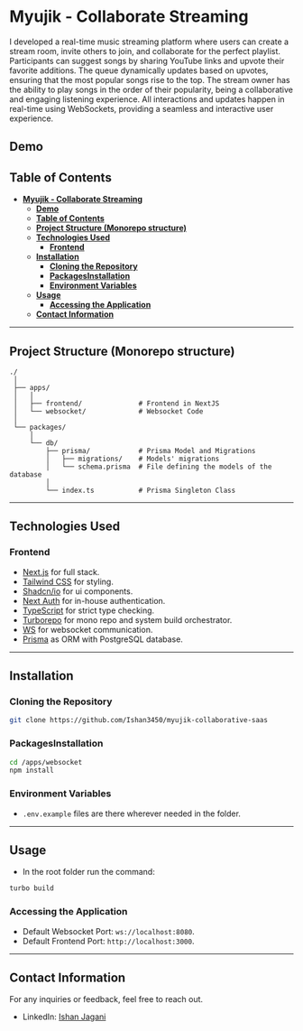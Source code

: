 # **Myujik - Collaborate Streaming**

I developed a real-time music streaming platform where users can create a stream room, invite others to join, and collaborate for the perfect playlist. Participants can suggest songs by sharing YouTube links and upvote their favorite additions. The queue dynamically updates based on upvotes, ensuring that the most popular songs rise to the top. The stream owner has the ability to play songs in the order of their popularity, being a collaborative and engaging listening experience. All interactions and updates happen in real-time using WebSockets, providing a seamless and interactive user experience.

## **Demo**

## **Table of Contents**

- [**Myujik - Collaborate Streaming**](#myujik---collaborate-streaming)
  - [**Demo**](#demo)
  - [**Table of Contents**](#table-of-contents)
  - [**Project Structure (Monorepo structure)**](#project-structure-monorepo-structure)
  - [**Technologies Used**](#technologies-used)
    - [**Frontend**](#frontend)
  - [**Installation**](#installation)
    - [**Cloning the Repository**](#cloning-the-repository)
    - [**PackagesInstallation**](#packagesinstallation)
    - [**Environment Variables**](#environment-variables)
  - [**Usage**](#usage)
    - [**Accessing the Application**](#accessing-the-application)
  - [**Contact Information**](#contact-information)

---

## **Project Structure (Monorepo structure)**

```plaintext
./
 │
 ├── apps/
 │   │
 │   ├── frontend/              # Frontend in NextJS
 │   └── websocket/             # Websocket Code
 │
 └── packages/
     │
     └── db/
         ├── prisma/            # Prisma Model and Migrations
         │   ├── migrations/    # Models' migrations
         │   └── schema.prisma  # File defining the models of the database
         │
         └── index.ts           # Prisma Singleton Class
```

---

## **Technologies Used**

### **Frontend**

- [Next.js](https://nextjs.org/) for full stack.
- [Tailwind CSS](https://tailwindcss.com/) for styling.
- [Shadcn/io](https://ui.shadcn.com/) for ui components.
- [Next Auth](https://next-auth.js.org/) for in-house authentication.
- [TypeScript](https://www.typescriptlang.org/) for strict type checking.
- [Turborepo](https://turbo.build/) for mono repo and system build orchestrator.
- [WS](https://www.npmjs.com/package/ws) for websocket communication.
- [Prisma](https://www.prisma.io/) as ORM with PostgreSQL database.
  
---

## **Installation**

### **Cloning the Repository**

```bash
git clone https://github.com/Ishan3450/myujik-collaborative-saas
```

### **PackagesInstallation**

```bash
cd /apps/websocket
npm install
```

### **Environment Variables**

- `.env.example` files are there wherever needed in the folder.

---

## **Usage**

- In the root folder run the command:
  
```bash
turbo build
```


### **Accessing the Application**

- Default Websocket Port: `ws://localhost:8080`.
- Default Frontend Port: `http://localhost:3000`.

---

## **Contact Information**

For any inquiries or feedback, feel free to reach out.

- LinkedIn: [Ishan Jagani](https://www.linkedin.com/in/ishanjagani/)
